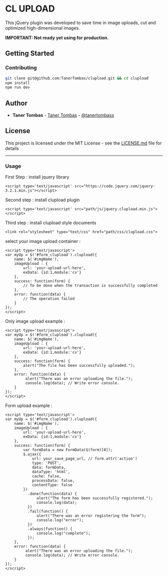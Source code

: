 # CL UPLOAD
This jQuery plugin was developed to save time in image uploads, cut and optimized high-dimensional images.

**IMPORTANT: Not ready yet using for production.**

## Getting Started

### Contributing

```bash
git clone git@github.com:TanerTombas/clupload.git && cd clupload
npm install
npm run dev
```

## Author

* **Taner Tombas** - [Taner Tombas](https://github.com/TanerTombas) - [@tanertombass](https://twitter.com/tanertombass)

## License

This project is licensed under the MIT License - see the [LICENSE.md](LICENSE.md) file for details

---------------------

### Usage

First Step : install jquery library
```
<script type='text/javascript' src="https://code.jquery.com/jquery-3.2.1.min.js"></script>
```
Second step : install clupload plugin
```
<script type='text/javascript' src="path/js/jquery.clupload.min.js"></script>
```
Third step : install clupload style documents
```
<link rel="stylesheet" type="text/css" href="path/css/clupload.css">
```

select your image upload container :
```
<script type='text/javascript'>
var myUp = $('#form_clupload').clupload({
    name: $('#imgName'),
    imageUpload : {
        url: 'your-upload-url-here',
        exData: {id:1,module:'cv'}
    },
    success: function(form) {
        // To be done when the transaction is successfully completed
    },
    error: function(data) {
        // The operation failed
    }
});
</script>
```
Only image upload example :
```
<script type='text/javascript'>
var myUp = $('#form_clupload').clupload({
    name: $('#imgName'),
    imageUpload : {
        url: 'your-upload-url-here',
        exData: {id:1,module:'cv'}
    },
    success: function(form) {
        alert("The file has been successfully uploaded.");
    },
    error: function(data) {
         alert("There was an error uploading the file.");
         console.log(data); // Write error console.
    }
});
</script>
```
Form upload example :
```
<script type='text/javascript'>
var myUp = $('#form_clupload').clupload({
    name: $('#imgName'),
    imageUpload : {
        url: 'your-upload-url-here',
        exData: {id:1,module:'cv'}
    },
    success: function(form) {
        var formData = new FormData($(form)[0]);
        $.ajax({
            url: your_save_page_url, // form.attr('action')
            type: 'POST',
            data: formData,
            dataType: 'html',
            cache: false,
            processData: false,
            contentType: false
        })
          .done(function(data) {
              alert("The form has been successfully registered.");
              console.log(data);
          })
          .fail(function() {
              alert("There was an error registering the form");
              console.log("error");
          })
          .always(function() {
              console.log("complete");
          });
    },
    error: function(data) {
         alert("There was an error uploading the file.");
         console.log(data); // Write error console.
    }
});
</script>
```
